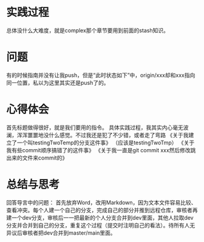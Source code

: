 # 实践过程
总体没什么大难度，就是complex那个章节要用到前面的stash知识。

# 问题
有的时候指南并没有让我push，但是“此时状态如下”中，origin/xxx却和xxx指向同一位置，私以为这里其实还是push了的。

# 心得体会
首先标题做得很好，就是我们要用的指令。
具体实践过程，我其实内心毫无波澜，浑浑噩噩地没什么感觉。不过我还是犯了不少错，或者走了弯路
《关于我建立了一个叫testingTwoTemp的分支这件事》
（应该是testingTwoTmp）
《关于我有些commit顺序搞错了的这件事》
《关于我一直是git commit xxx然后修改跳出来的文件来commit的》

# 总结与思考
回答导言中的问题：
首先放弃Word，改用Markdown，因为文本文件容易比较、查看冲突。每个人建一个自己的分支，完成自己的部分并推到远程仓库，审核者再建一个dev分支，审核后一一把最新的个人分支合并到dev里面，其他人拉取dev分支并合并到自己的分支，重复这个过程（提交时注明自己的看法）。待所有人无异议后审核者把dev合并到master/main里面。